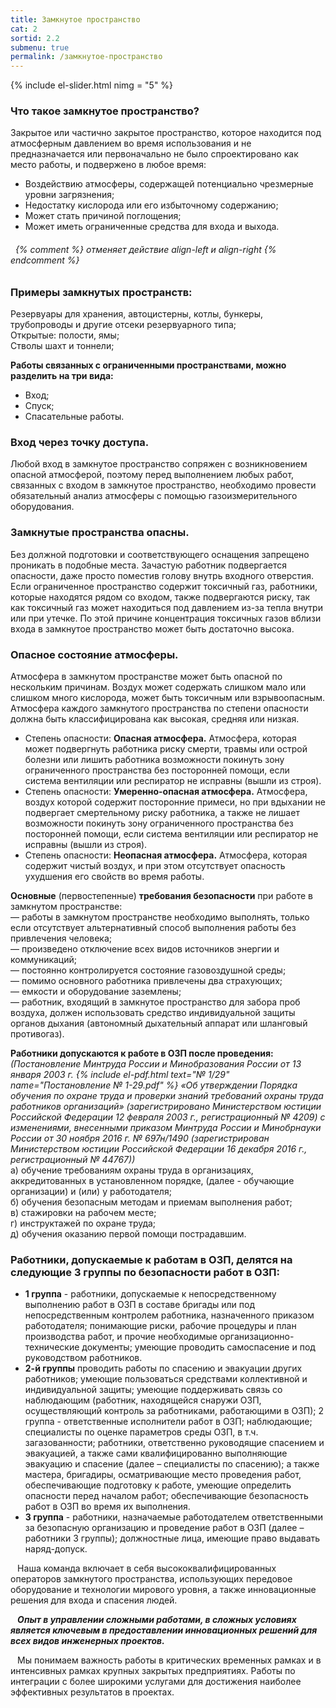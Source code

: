```yaml
---
title: Замкнутое пространство
cat: 2
sortid: 2.2
submenu: true
permalink: /замкнутое-пространство
---
```

{% include el-slider.html  nimg = "5" %}

### **Что такое замкнутое пространство?**  
Закрытое или частично закрытое пространство, которое находится под атмосферным давлением во время использования и не предназначается или первоначально не было спроектировано как место работы, и подвержено в любое время:  
- Воздействию атмосферы, содержащей потенциально чрезмерные уровни загрязнения;  
- Недостатку кислорода или его избыточному содержанию;  
- Может стать причиной поглощения;  
- Может иметь ограниченные средства для входа и выхода.

###### &nbsp; {% comment %} отменяет действие align-left и align-right {% endcomment %}
### **Примеры замкнутых пространств:** 
Резервуары для хранения, автоцистерны, котлы, бункеры, трубопроводы и другие отсеки резервуарного типа;  
Открытые: полости, ямы;  
Стволы шахт и тоннели;  


**Работы связанных с ограниченными пространствами, можно разделить на три вида:**  
- Вход;  
- Спуск;  
- Спасательные работы.

### **Вход через точку доступа.**  
Любой вход в замкнутое пространство сопряжен с возникновением опасной атмосферой, поэтому перед выполнением любых работ, связанных с входом в замкнутое пространство, необходимо провести обязательный анализ атмосферы с помощью газоизмерительного оборудования.

### **Замкнутые пространства опасны.**  

Без должной подготовки и соответствующего оснащения запрещено проникать в подобные места. Зачастую работник подвергается опасности, даже просто поместив голову внутрь входного отверстия. Если ограниченное пространство содержит токсичный газ, работники, которые находятся рядом со входом, также подвергаются риску, так как токсичный газ может находиться под давлением из-за тепла внутри или при утечке. По этой причине концентрация токсичных газов вблизи входа в замкнутое пространство может быть достаточно высока.

### **Опасное состояние атмосферы.** 
Атмосфера в замкнутом пространстве может быть опасной по нескольким причинам. Воздух может содержать слишком мало или слишком много кислорода, может быть токсичным или взрывоопасным. Атмосфера каждого замкнутого пространства по степени опасности должна быть классифицирована как высокая, средняя или низкая.

- Степень опасности: **Опасная атмосфера.**
Атмосфера, которая может подвергнуть работника риску смерти, травмы или острой болезни или лишить работника возможности покинуть зону ограниченного пространства без посторонней помощи, если система вентиляции или респиратор не исправны (вышли из строя).   
- Степень опасности: **Умеренно-опасная атмосфера.**
Атмосфера, воздух которой содержит посторонние примеси, но при вдыхании не подвергает смертельному риску работника, а также не лишает возможности покинуть зону ограниченного пространства без посторонней помощи, если система вентиляции или респиратор не исправны (вышли из строя).  
- Степень опасности: **Неопасная атмосфера.** 
Атмосфера, которая содержит чистый воздух, и при этом отсутствует опасность ухудшения его свойств во время работы.

**Основные** (первостепенные) **требования безопасности** при работе в замкнутом пространстве:  
— работы в замкнутом пространстве необходимо выполнять, только если отсутствует альтернативный способ выполнения работы без привлечения человека;  
— произведено отключение всех видов источников энергии и коммуникаций;  
— постоянно контролируется состояние газовоздушной среды;  
— помимо основного работника привлечены два страхующих;  
— емкости и оборудование заземлены;  
— работник, входящий в замкнутое пространство для забора проб воздуха, должен использовать средство индивидуальной защиты органов дыхания (автономный дыхательный аппарат или шланговый противогаз).

**Работники допускаются к работе в ОЗП после проведения:** *(Постановление Минтруда России и Минобразования России от 13 января 2003 г. {% include el-pdf.html text="№ 1/29" name="Постановление № 1-29.pdf" %} «Об утверждении Порядка обучения по охране труда и проверки знаний требований охраны труда работников организаций» (зарегистрировано Министерством юстиции Российской Федерации 12 февраля 2003 г., регистрационный № 4209) с изменениями, внесенными приказом Минтруда России и Минобрнауки России от 30 ноября 2016 г. № 697н/1490 (зарегистрирован Министерством юстиции Российской Федерации 16 декабря 2016 г., регистрационный № 44767))*  
а) обучение требованиям охраны труда в организациях, аккредитованных в установленном порядке, (далее - обучающие организации) и (или) у работодателя;   
б) обучения безопасным методам и приемам выполнения работ;    
в) стажировки на рабочем месте;   
г) инструктажей по охране труда;   
д) обучения оказанию первой помощи пострадавшим. 

### Работники, допускаемые к работам в ОЗП, делятся на следующие 3 группы по безопасности работ в ОЗП:   
- **1 группа** - работники, допускаемые к непосредственному выполнению работ в ОЗП в составе бригады или под непосредственным контролем работника, назначенного приказом работодателя; понимающие риски, рабочие процедуры и план производства работ, и прочие необходимые организационно-технические документы; умеющие проводить самоспасение и под руководством работников.   
- **2-й группы** проводить работы по спасению и эвакуации других работников; умеющие пользоваться средствами коллективной и индивидуальной защиты; умеющие поддерживать связь со наблюдающим (работник, находящейся снаружи ОЗП, осуществляющий контроль за работниками, работающими в ОЗП); 2 группа - ответственные исполнители работ в ОЗП; наблюдающие; специалисты по оценке параметров среды ОЗП, в т.ч. загазованности; работники, ответственно руководящие спасением и эвакуацией, а также сами квалифицированно выполняющие эвакуацию и спасение (далее – специалисты по спасению); а также мастера, бригадиры, осматривающие место проведения работ, обеспечивающие подготовку к работе, умеющие определить опасности перед началом работ; обеспечивающие безопасность работ в ОЗП во время их выполнения.   
- **3 группа** - работники, назначаемые работодателем ответственными за безопасную организацию и проведение работ в ОЗП (далее – работники 3 группы); должностные лица, имеющие право выдавать наряд-допуск.

` ` Наша команда включает в себя высококвалифицированных операторов замкнутого пространства, использующих передовое оборудование и технологии мирового уровня, а также инновационные решения для входа и спасения людей. 


` ` ***Опыт в управлении сложными работами, в сложных условиях является ключевым в предоставлении инновационных решений для всех видов инженерных проектов.***

` ` Мы понимаем важность работы в критических временных рамках и в интенсивных рамках крупных закрытых предприятиях. Работы по интеграции с более широкими услугами для достижения наиболее эффективных результатов в проектах.
